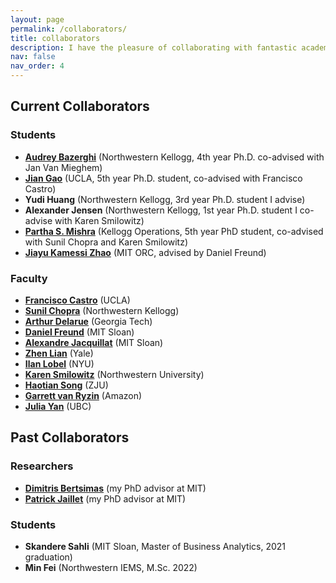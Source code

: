 ```yaml
---
layout: page
permalink: /collaborators/
title: collaborators
description: I have the pleasure of collaborating with fantastic academics and students!
nav: false
nav_order: 4
---
```

## Current Collaborators

### Students
- **[Audrey Bazerghi](https://kelloggphds.northwestern.edu/audrey-bazerghi/)** (Northwestern Kellogg, 4th year Ph.D. co-advised with Jan Van Mieghem)
- **[Jian Gao](https://www.jian-gao.com/)** (UCLA, 5th year Ph.D. student, co-advised with Francisco Castro)
- **Yudi Huang** (Northwestern Kellogg, 3rd year Ph.D. student I advise) 
- **Alexander Jensen** (Northwestern Kellogg, 1st year Ph.D. student I co-advise with Karen Smilowitz)
- **[Partha S. Mishra](https://parthamishra1996.github.io/)** (Kellogg Operations, 5th year PhD student, co-advised with Sunil Chopra and Karen Smilowitz)
- **[Jiayu Kamessi Zhao](https://kamessizhao.github.io/)** (MIT ORC, advised by Daniel Freund)


### Faculty
- **[Francisco Castro](https://fcocastro.github.io/)** (UCLA)
- **[Sunil Chopra](https://www.kellogg.northwestern.edu/faculty/directory/chopra_sunil.aspx)** (Northwestern Kellogg)
- **[Arthur Delarue](https://adelarue.github.io/)** (Georgia Tech)
- **[Daniel Freund](https://mitsloan.mit.edu/faculty/directory/daniel-freund)** (MIT Sloan)
- **[Alexandre Jacquillat](https://mitsloan.mit.edu/faculty/directory/alexandre-jacquillat)** (MIT Sloan)
- **[Zhen Lian](https://www.zhenlian.me/)** (Yale)
- **[Ilan Lobel](https://www.stern.nyu.edu/faculty/bio/ilan-lobel)** (NYU)
- **[Karen Smilowitz](http://users.iems.northwestern.edu/~smilo/)** (Northwestern University)
- **[Haotian Song](https://trevorhsong.github.io/)** (ZJU)
- **[Garrett van Ryzin](https://www.linkedin.com/in/garrett-van-ryzin-7084a1/)** (Amazon)
- **[Julia Yan](https://www.sauder.ubc.ca/people/julia-yan)** (UBC)

## Past Collaborators

### Researchers
- **[Dimitris Bertsimas](https://dbertsim.mit.edu/)** (my PhD advisor at MIT)
- **[Patrick Jaillet](http://web.mit.edu/jaillet/www/)** (my PhD advisor at MIT)

### Students
- **Skandere Sahli** (MIT Sloan, Master of Business Analytics, 2021 graduation)
- **Min Fei** (Northwestern IEMS, M.Sc. 2022)
